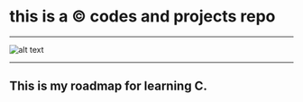 # this is a ©️ codes and projects repo
***
![alt text](https://techworm.net/programming/wp-content/uploads/2018/09/c-programming-1.png)
***
## This is my roadmap for learning C.
